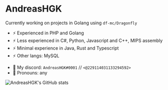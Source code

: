 # AndreasHGK

Currently working on projects in Golang using `df-mc/Dragonfly`

- ⚡ Experienced in PHP and Golang  
- ⚡ Less experienced in C#, Python, Javascript and C++, MIPS assembly
- ⚡ Minimal experience in Java, Rust and Typescript
- ⚡ Other langs: MySQL

* 💬 My discord: `AndreasHGK#0001` // `<@229114031133294592>`
* 💬 Pronouns: any


![AndreasHGK's GitHub stats](https://github-readme-stats.vercel.app/api?username=AndreasHGK&show_icons=true&theme=radical&count_private=true&include_all_commits=true)
